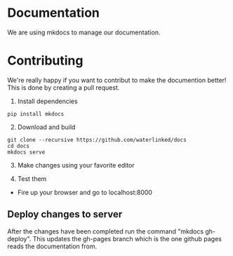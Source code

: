 # Documentation

We are using mkdocs to manage our documentation.

# Contributing

We're really happy if you want to contribut to make the documention better!
This is done by creating a pull request.

1. Install dependencies

```
pip install mkdocs
```

2. Download and build
```
git clone --recursive https://github.com/waterlinked/docs
cd docs
mkdocs serve
```
3. Make changes using your favorite editor

4. Test them

* Fire up your browser and go to localhost:8000

## Deploy changes to server

After the changes have been completed run the command "mkdocs gh-deploy". This updates the gh-pages branch which is the one github pages reads the documentation from.
